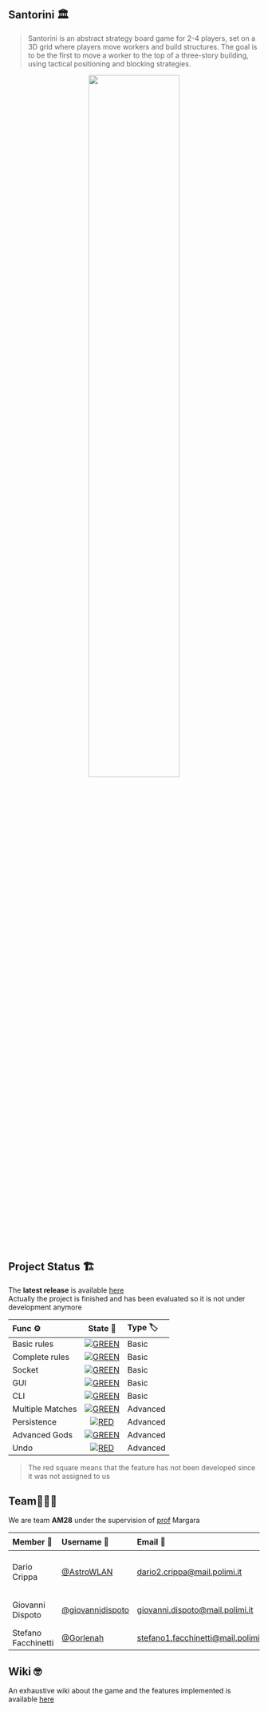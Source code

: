 ## Santorini 🏛️
> Santorini is an abstract strategy board game for 2-4 players, set on a 3D grid where players move workers and build structures. The goal is to be the first to move a worker to the top of a three-story building, using tactical positioning and blocking strategies.
<div align="center">
  <img src="Github Resources/Screenshots/Game/GUIBoardExample.png" width="60%">
</div>

## Project Status 🏗
The **latest release** is available [here](https://github.com/giovannidispoto/ing-sw-2020-Crippa-Dispoto-Facchinetti/releases/)<br>
Actually the project is finished and has been evaluated so it is not under development anymore

| Func ⚙️ | State 🩻 | Type 🏷️ |
|:--|:--:|:--|
| Basic rules | [![GREEN](https://placehold.it/15/44bb44/44bb44)](#) | Basic |
| Complete rules |[![GREEN](https://placehold.it/15/44bb44/44bb44)](#) | Basic |
| Socket | [![GREEN](https://placehold.it/15/44bb44/44bb44)](#) | Basic |
| GUI | [![GREEN](https://placehold.it/15/44bb44/44bb44)](#) | Basic |
| CLI | [![GREEN](https://placehold.it/15/44bb44/44bb44)](#) | Basic |
| Multiple Matches | [![GREEN](https://placehold.it/15/44bb44/44bb44)](#) | Advanced |
| Persistence | [![RED](https://placehold.it/15/f03c15/f03c15)](#) | Advanced |
| Advanced Gods | [![GREEN](https://placehold.it/15/44bb44/44bb44)](#) | Advanced |
| Undo | [![RED](https://placehold.it/15/f03c15/f03c15)](#) | Advanced |

<!--
[![RED](https://placehold.it/15/f03c15/f03c15)](#)
[![YELLOW](https://placehold.it/15/ffdd00/ffdd00)](#)
[![GREEN](https://placehold.it/15/44bb44/44bb44)](#)
-->
> The red square means that the feature has not been developed since it was not assigned to us
## Team👷🏻‍♂️
We are team **AM28** under the supervision of [prof](https://margara.faculty.polimi.it) Margara

| Member 👤 | Username 👾 | Email 📨 | Tasks 📋|
|:--|:--|:--|:--|
|Dario Crippa|[@AstroWLAN](https://github.com/AstroWLAN)|dario2.crippa@mail.polimi.it|Model and User Interface [CLI + minor GUI]
|Giovanni Dispoto|[@giovannidispoto](https://github.com/giovannidispoto)|giovanni.dispoto@mail.polimi.it|Model and User Interface [GUI]
|Stefano Facchinetti|[@Gorlenah](https://github.com/Gorlenah)|stefano1.facchinetti@mail.polimi.it|Communication

## Wiki 🤓
An exhaustive wiki about the game and the features implemented is available [here](https://github.com/giovannidispoto/ing-sw-2020-Crippa-Dispoto-Facchinetti/wiki)
